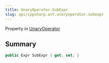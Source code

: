 ```yaml
---
title: UnaryOperator.SubExpr
slug: api/cppsharp.ast.unaryoperator.subexpr
---
```

Property in [UnaryOperator](/api/cppsharp/ast/unaryoperator)

## Summary



```csharp
public Expr SubExpr { get; set; }
```

